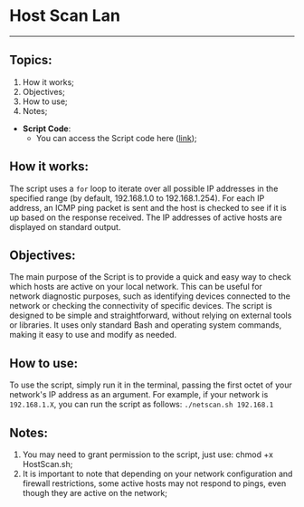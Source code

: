 # Host Scan Lan

---

## **Topics:**
<ol type="1">
  <li>How it works;</li>
  <li>Objectives;</li>
  <li>How to use;</li>
  <li>Notes;</li>
</ol>

- **Script Code**:
  - You can access the Script code here ([link](https://github.com/guimedina/HostScan/blob/main/HostScan.sh));

## **How it works:**
  The script uses a `for` loop to iterate over all possible IP addresses in the specified range (by default, 192.168.1.0 to 192.168.1.254).
  For each IP address, an ICMP ping packet is sent and the host is checked to see if it is up based on the response received. The IP addresses of active hosts are displayed on standard output.
  
## **Objectives:**
  The main purpose of the Script is to provide a quick and easy way to check which hosts are active on your local network. This can be useful for network diagnostic purposes, such as identifying devices connected to the network or checking the connectivity of specific devices.
  The script is designed to be simple and straightforward, without relying on external tools or libraries. It uses only standard Bash and operating system commands, making it easy to use and modify as needed.

  ## **How to use:**
  To use the script, simply run it in the terminal, passing the first octet of your network's IP address as an argument. For example, if your network is `192.168.1.X`, you can run the script as follows:
  `./netscan.sh 192.168.1`
  
  ## **Notes:**
  <ol type="1">
  <li>You may need to grant permission to the script, just use: chmod +x HostScan.sh;</li>
  <li>It is important to note that depending on your network configuration and firewall restrictions, some active hosts may not respond to pings, even though they are active on the network;</li>
</ol>


  

